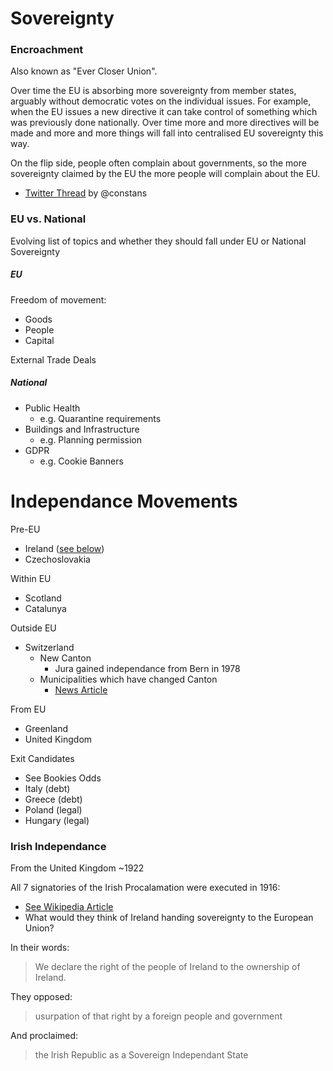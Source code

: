 # Sovereignty

### Encroachment
Also known as "Ever Closer Union".

Over time the EU is absorbing more sovereignty from member states, arguably without democratic votes on the individual issues. For example, when the EU issues a new directive it can take control of something which was previously done nationally. Over time more and more directives will be made and more and more things will fall into centralised EU sovereignty this way.

On the flip side, people often complain about governments, so the more sovereignty claimed by the EU the more people will complain about the EU.

* [Twitter Thread](https://twitter.com/nntaleb/status/1466503834331758606?s=20]) by @constans

### EU vs. National
Evolving list of topics and whether they should fall under EU or National Sovereignty

##### EU
Freedom of movement:
* Goods
* People
* Capital

External Trade Deals

##### National
* Public Health
    * e.g. Quarantine requirements
* Buildings and Infrastructure
    * e.g. Planning permission
* GDPR
    * e.g. Cookie Banners

# Independance Movements

Pre-EU
* Ireland ([see below](#irish-independance))
* Czechoslovakia

Within EU
* Scotland
* Catalunya

Outside EU
* Switzerland
    * New Canton
        * Jura gained independance from Bern in 1978
    * Municipalities which have changed Canton
        * [News Article](https://www.rts.ch/info/regions/berne/8625894-moutier-change-de-canton-une-premiere-pour-une-commune-de-cette-taille.html)

From EU
* Greenland
* United Kingdom

Exit Candidates
* See Bookies Odds
* Italy (debt)
* Greece (debt)
* Poland (legal)
* Hungary (legal)

### Irish Independance 
From the United Kingdom ~1922

All 7 signatories of the Irish Procalamation were executed in 1916:
* [See Wikipedia Article](https://en.wikipedia.org/wiki/Proclamation_of_the_Irish_Republic)
* What would they think of Ireland handing sovereignty to the European Union?

In their words:
> We declare the right of the people of Ireland to the ownership of Ireland.

They opposed:
> usurpation of that right by a foreign people and government

And proclaimed:
> the Irish Republic as a Sovereign Independant State
